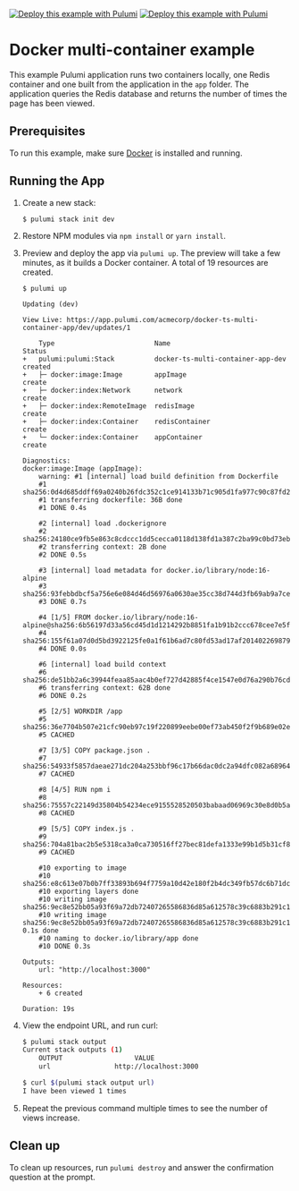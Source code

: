 [![Deploy this example with Pulumi](https://www.pulumi.com/images/deploy-with-pulumi/dark.svg)](https://app.pulumi.com/new?template=https://github.com/pulumi/examples/blob/master/docker-ts-multi-container-app/README.md#gh-light-mode-only)
[![Deploy this example with Pulumi](https://get.pulumi.com/new/button-light.svg)](https://app.pulumi.com/new?template=https://github.com/pulumi/examples/blob/master/docker-ts-multi-container-app/README.md#gh-dark-mode-only)

# Docker multi-container example

This example Pulumi application runs two containers locally, one Redis container and one built from the application in the `app` folder. The application queries the Redis database and returns the number of times the page has been viewed.

## Prerequisites

To run this example, make sure [Docker](https://docs.docker.com/engine/installation/) is installed and running.

## Running the App

1.  Create a new stack:

    ```
    $ pulumi stack init dev
    ```

1.  Restore NPM modules via `npm install` or `yarn install`.

1.  Preview and deploy the app via `pulumi up`. The preview will take a few minutes, as it builds a Docker container. A total of 19 resources are created.

    ```
    $ pulumi up
    ```

    ```
    Updating (dev)

    View Live: https://app.pulumi.com/acmecorp/docker-ts-multi-container-app/dev/updates/1

        Type                         Name                               Status
    +   pulumi:pulumi:Stack          docker-ts-multi-container-app-dev  created
    +   ├─ docker:image:Image        appImage                           create
    +   ├─ docker:index:Network      network                            create
    +   ├─ docker:index:RemoteImage  redisImage                         create
    +   ├─ docker:index:Container    redisContainer                     create
    +   └─ docker:index:Container    appContainer                       create

    Diagnostics:
    docker:image:Image (appImage):
        warning: #1 [internal] load build definition from Dockerfile
        #1 sha256:0d4d685ddff69a0240b26fdc352c1ce914133b71c905d1fa977c90c87fd2146a
        #1 transferring dockerfile: 36B done
        #1 DONE 0.4s

        #2 [internal] load .dockerignore
        #2 sha256:24180ce9fb5e863c8cdccc1dd5cecca0118d138fd1a387c2ba99c0bd73eb0b46
        #2 transferring context: 2B done
        #2 DONE 0.5s

        #3 [internal] load metadata for docker.io/library/node:16-alpine
        #3 sha256:93febbdbcf5a756e6e084d46d56976a0630ae35cc38d744d3fb69ab9a7ce9b20
        #3 DONE 0.7s

        #4 [1/5] FROM docker.io/library/node:16-alpine@sha256:6b56197d33a56cd45d1d1214292b8851fa1b91b2ccc678cee7e5fd4260bd8fae
        #4 sha256:155f61a07d0d5bd3922125fe0a1f61b6ad7c80fd53ad17af2014022698792303
        #4 DONE 0.0s

        #6 [internal] load build context
        #6 sha256:de51bb2a6c39944feaa85aac4b0ef727d42885f4ce1547e0d76a290b76cdb7ec
        #6 transferring context: 62B done
        #6 DONE 0.2s

        #5 [2/5] WORKDIR /app
        #5 sha256:36e7704b507e21cfc90eb97c19f220899eebe00ef73ab450f2f9b689e02e3154
        #5 CACHED

        #7 [3/5] COPY package.json .
        #7 sha256:54933f5857daeae271dc204a253bbf96c17b66dac0dc2a94dfc082a68964cb6d
        #7 CACHED

        #8 [4/5] RUN npm i
        #8 sha256:75557c22149d35804b54234ece9155528520503babaad06969c30e8d0b5af67d
        #8 CACHED

        #9 [5/5] COPY index.js .
        #9 sha256:704a81bac2b5e5318ca3a0ca730516ff27bec81defa1333e99b1d5b31cf8835d
        #9 CACHED

        #10 exporting to image
        #10 sha256:e8c613e07b0b7ff33893b694f7759a10d42e180f2b4dc349fb57dc6b71dcab00
        #10 exporting layers done
        #10 writing image sha256:9ec8e52bb05a93f69a72db72407265586836d85a612578c39c6883b291c18ce3
        #10 writing image sha256:9ec8e52bb05a93f69a72db72407265586836d85a612578c39c6883b291c18ce3 0.1s done
        #10 naming to docker.io/library/app done
        #10 DONE 0.3s

    Outputs:
        url: "http://localhost:3000"

    Resources:
        + 6 created

    Duration: 19s
    ```

1.  View the endpoint URL, and run curl:

    ```bash
    $ pulumi stack output
    Current stack outputs (1)
        OUTPUT                  VALUE
        url                http://localhost:3000

    $ curl $(pulumi stack output url)
    I have been viewed 1 times
    ```

1. Repeat the previous command multiple times to see the number of views increase.

## Clean up

To clean up resources, run `pulumi destroy` and answer the confirmation question at the prompt.
